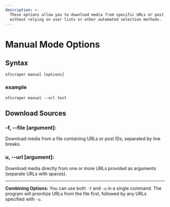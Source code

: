 ```yaml
---
description: >-
  These options allow you to download media from specific URLs or post IDs
  without relying on user lists or other automated selection methods.
---
```


# Manual Mode Options

## Syntax

```
ofscraper manual [options]
```

### example

```
ofscraper manual --url test
```

## Download Sources

### **-f, --file \[argument]:**&#x20;

Download media from a file containing URLs or post IDs, separated by line breaks.

### **u, --url \[argument]:**

Download media directly from one or more URLs provided as arguments (separate URLs with spaces).

***

**Combining Options:** You can use both `-f` and `-u` in a single command. The program will prioritize URLs from the file first, followed by any URLs specified with `-u`.
